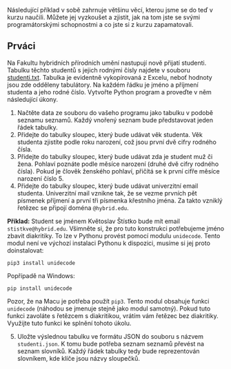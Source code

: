 Následující příklad v sobě zahrnuje většinu věcí, kterou jsme se do teď v kurzu naučili. Můžete jej vyzkoušet a zjistit, jak na tom jste se svými programátorskými schopnostmi a co jste si z kurzu zapamatovali.

## Prváci

Na Fakultu hybridních přírodních umění nastupují nově přijatí studenti. Tabulku těchto studentů s jejich rodnými čísly najdete v souboru [studenti.txt](assets/studenti.txt). Tabulka je evidentně vykopírovaná z Excelu, neboť hodnoty jsou zde odděleny tabulátory. Na každém řádku je jméno a příjmení studenta a jeho rodné číslo. Vytvořte Python program a proveďte v něm následující úkony.

1. Načtěte data ze souboru do vašeho programu jako tabulku v podobě seznamu seznamů. Každý vnořený seznam bude představovat jeden řádek tabulky.
1. Přidejte do tabulky sloupec, který bude udávat věk studenta. Věk studenta zjistíte podle roku narození, což jsou první dvě cifry rodného čísla.
1. Přidejte do tabulky sloupec, který bude udávat zda je student muž či žena. Pohlaví poznáte podle měsíce narození (druhé dvě cifry rodného čísla). Pokud je člověk ženského pohlaví, přičítá se k první cifře měsíce narození číslo 5.
1. Přidejte do tabulky sloupec, který bude udávat univerzitní email studenta. Univerzitní mail vznikne tak, že se vezme prvních pět písmenek příjmení a první tři písmenka křestního jména. Za takto vzniklý řetězec se připojí doména `@hybrid.edu`.

**Příklad:** Student se jménem Květoslav Štístko bude mít email `stistkve@hybrid.edu`. Všimněte si, že pro tuto konstrukci potřebujeme jméno zbavit diakritiky. To lze v Pythonu provést pomocí modulu `unidecode`. Tento modul není ve výchozí instalaci Pythonu k dispozici, musíme si jej proto doinstalovat:

```
pip3 install unidecode
```

Popřípadě na Windows:

```
pip install unidecode
```

Pozor, že na Macu je potřeba použít `pip3`. Tento modul obsahuje funkci `unidecode` (náhodou se jmenuje stejně jako modul samotný). Pokud tuto funkci zavoláte s řetězcem s diakritikou, vrátím vám řetězec bez diakritiky. Využijte tuto funkci ke splnění tohoto úkolu.

5. Uložte výslednou tabulku ve formátu JSON do souboru s názvem `studenti.json`. K tomu bude potřeba seznam seznamů převést na seznam slovníků. Každý řádek tabulky tedy bude reprezentován slovníkem, kde klíče jsou názvy sloupečků.
